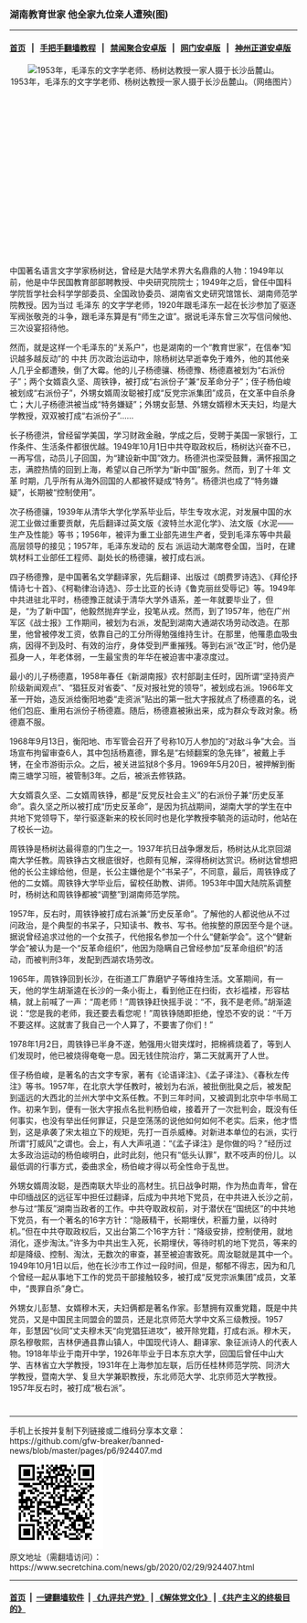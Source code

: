 ### 湖南教育世家 他全家九位亲人遭殃(图)
------------------------

#### [首页](https://github.com/gfw-breaker/banned-news/blob/master/README.md) &nbsp;&nbsp;|&nbsp;&nbsp; [手把手翻墙教程](https://github.com/gfw-breaker/guides/wiki) &nbsp;&nbsp;|&nbsp;&nbsp; [禁闻聚合安卓版](https://github.com/gfw-breaker/bn-android) &nbsp;&nbsp;|&nbsp;&nbsp; [网门安卓版](https://github.com/oGate2/oGate) &nbsp;&nbsp;|&nbsp;&nbsp; [神州正道安卓版](https://github.com/SzzdOgate/update) 



<div class="article_right" style="fone-color:#000">
 <p style="text-align:center">
  <img alt="1953年，毛泽东的文字学老师、杨树达教授一家人摄于长沙岳麓山。" src="http://img2.secretchina.com/pic/2017/9-12/p1984111a697976874-ss.jpg" style="height:340px; width:600px"/>
  <br>
   1953年，毛泽东的文字学老师、杨树达教授一家人摄于长沙岳麓山。（网络图片）
   <span id="hideid" name="hideid" style="color:red;display:none;">
    <span href="https://www.secretchina.com">
    </span>
   </span>
  </br>
 </p>
 <div id="txt-mid1-t21-2017">
  <ins class="adsbygoogle" data-ad-client="ca-pub-1276641434651360" data-ad-slot="2451032099" style="display:inline-block;width:336px;height:280px">
  </ins>
  <div id="SC-22xxx">
  </div>
 </div>
 <p>
  中国著名语言文字学家杨树达，曾经是大陆学术界大名鼎鼎的人物：1949年以前，他是中华民国教育部部聘教授、中央研究院院士；1949年之后，曾任中国科学院哲学社会科学学部委员、全国政协委员、湖南省文史研究馆馆长、湖南师范学院教授。因为当过
  <span href="https://www.secretchina.com/news/gb/tag/毛泽东" target="_blank">
   毛泽东
  </span>
  的文字学老师，1920年跟毛泽东一起在长沙参加了驱逐军阀张敬尧的斗争，跟毛泽东算是有“师生之谊”。据说毛泽东曾三次写信问候他、三次设宴招待他。
  <span id="hideid" name="hideid" style="color:red;display:none;">
   <span href="https://www.secretchina.com">
   </span>
  </span>
 </p>
 <p>
  然而，就是这样一个毛泽东的“关系户”，也是湖南的一个“教育世家”，在信奉“知识越多越反动”的
  <span href="https://www.secretchina.com/news/gb/tag/中共" target="_blank">
   中共
  </span>
  历次政治运动中，除杨树达早逝幸免于难外，他的其他亲人几乎全都遭殃，倒了大霉。他的儿子杨德骧、杨德豫、杨德嘉被划为“右派份子”；两个女婿袁久坚、周铁铮，被打成“右派份子”兼“反革命分子”；侄子杨伯峻被划成“右派份子”，外甥女婿周汝聪被打成“反党宗派集团”成员，在文革中自杀身亡；大儿子杨德洪被当成“特务嫌疑”；外甥女彭慧、外甥女婿穆木天夫妇，均是大学教授，双双被打成“右派份子”……
 </p>
 <p>
  长子杨德洪，曾经留学美国，学习财政金融，学成之后，受聘于美国一家银行，工作条件、生活条件都很优越。1949年10月1日中共夺取政权后，杨树达兴奋不已，一再写信，动员儿子回国，为“建设新中国”效力。杨德洪也深受鼓舞，满怀报国之志，满腔热情的回到上海，希望以自己所学为“新中国”服务。然而，到了十年
  <span href="https://www.secretchina.com/news/gb/tag/文革" target="_blank">
   文革
  </span>
  时期，几乎所有从海外回国的人都被怀疑成“特务”。杨德洪也成了“特务嫌疑”，长期被“控制使用”。
 </p>
 <p>
  次子杨德骧，1939年从清华大学化学系毕业后，毕生专攻水泥，对发展中国的水泥工业做过重要贡献，先后翻译过英文版《波特兰水泥化学》、法文版《水泥——生产及性能》等书；1956年，被评为重工业部先进生产者，受到毛泽东等中共最高层领导的接见；1957年，毛泽东发动的
  <span href="https://www.secretchina.com/news/gb/tag/反右" target="_blank">
   反右
  </span>
  派运动大潮席卷全国，当时，在建筑材料工业部任工程师、副处长的杨德骧，被打成右派。
 </p>
 <p>
  四子杨德豫，是中国著名文学翻译家，先后翻译、出版过《朗费罗诗选》、《拜伦抒情诗七十首》、《柯勒律治诗选》、莎士比亚的长诗《鲁克丽丝受辱记》等。1949年中共进驻北平时，杨德豫正就读于清华大学外语系，差一年就要毕业了，但是，“为了新中国”，他毅然抛弃学业，投笔从戎。然而，到了1957年，他在广州军区《战士报》工作期间，被划为右派，发配到湖南大通湖农场劳动改造。在那里，他曾被停发工资，依靠自己的工分所得勉强维持生计。在那里，他罹患血吸虫病，因得不到及时、有效的治疗，身体受到严重摧残。等到右派“改正”时，他仍是孤身一人，年老体弱，一生最宝贵的年华在被迫害中凄凉度过。
 </p>
 <p>
  最小的儿子杨德嘉，1958年春任《新湖南报》农村部副主任时，因所谓“坚持资产阶级新闻观点”、“猖狂反对省委”、“反对报社党的领导”，被划成右派。1966年文革一开始，造反派给衡阳地委“走资派”贴出的第一批大字报就点了杨德嘉的名，说他们包庇、重用右派份子杨德嘉。随后，杨德嘉被揪出来，成为群众专政对象。杨德嘉不服。
 </p>
 <p>
  1968年9月13日，衡阳地、市军管会召开了号称10万人参加的“对敌斗争”大会。当场宣布拘留审查6人，其中包括杨嘉德，罪名是“右倾翻案的急先锋”，被戴上手铐，在全市游街示众。之后，被关进监狱8个多月。1969年5月20日，被押解到衡南三塘学习班，被管制3年。之后，被派去修铁路。
 </p>
 <p>
  大女婿袁久坚、二女婿周铁铮，都是“反党反社会主义”的右派份子兼“历史反革命”。袁久坚之所以被打成“历史反革命”，是因为抗战期间，湖南大学的学生在中共地下党领导下，举行驱逐新来的校长同时也是化学教授李毓尧的运动时，他站在了校长一边。
 </p>
 <p>
  周铁铮是杨树达最得意的门生之一。1937年抗日战争爆发后，杨树达从北京回湖南大学任教。周铁铮古文根底很好，也颇有见解，深得杨树达赏识。杨树达曾想把他的长公主嫁给他，但是，长公主嫌他是个“书呆子”，不同意，最后，周铁铮成了他的二女婿。周铁铮大学毕业后，留校任助教、讲师。1953年中国大陆院系调整时，杨树达和周铁铮都被“调整”到湖南师范学院。
 </p>
 <p>
  1957年，反右时，周铁铮被打成右派兼“历史反革命”。了解他的人都说他从不过问政治，是个典型的书呆子，只知读书、教书、写书。他挨整的原因至今是个谜。据说曾经追求过他的一个女孩子，代他报名参加一个什么“健新学会”。这个“健新学会”被认为是一个“反革命组织”，他因为隐瞒自己曾经参加“反革命组织”的活动，而被判刑3年，发配到西湖农场劳改。
 </p>
 <p>
  1965年，周铁铮回到长沙，在街道工厂靠磨铲子等维持生活。文革期间，有一天，他的学生胡渐逵在长沙的一条小街上，看到他正在扫街，衣衫褴褛，形容枯槁，就上前喊了一声：“周老师！”周铁铮赶快摇手说：“不，我不是老师。”胡渐逵说：“您是我的老师，我还要去看您呢！”周铁铮随即拒绝，惶恐不安的说：“千万不要这样。这就害了我自己一个人算了，不要害了你们！”
 </p>
 <p>
  1978年1月2日，周铁铮已半身不遂，勉强用火钳夹煤时，把棉裤烧着了，等到人们发现时，他已被烧得奄奄一息。因无钱住院治疗，第二天就离开了人世。
 </p>
 <p>
  侄子杨伯峻，是著名的古文字专家，著有《论语译注》、《孟子译注》、《春秋左传注》等书。1957年，在北京大学任教时，被划为右派，被批倒批臭之后，被发配到遥远的大西北的兰州大学中文系任教。不到三年时间，又被调到北京中华书局工作。初来乍到，便有一张大字报点名批判杨伯峻，接着开了一次批判会，既没有任何事实，也没有举出任何罪证，只是空荡荡的说他如何如何不老实。后来，他才悟到，这是承袭了宋太祖立下的规矩，先打一百杀威棒。对新进本单位的右派，实行所谓“打威风”之谓也。会上，有人大声吼道：“《孟子译注》是你做的吗？”经历过太多政治运动的杨伯峻明白，此时此刻，他只有“低头认罪”，默不吱声的份儿。以最低调的行事方式，委曲求全，杨伯峻才得以苟全性命于乱世。
 </p>
 <p>
  外甥女婿周汝聪，是西南联大毕业的高材生。抗日战争时期，作为热血青年，曾在中印缅战区的远征军中担任过翻译，后成为中共地下党员，在中共进入长沙之前，参与过“策反”湖南当政者的工作。中共夺取政权前，对于潜伏在“国统区”的中共地下党员，有一个著名的16字方针：“隐蔽精干，长期埋伏，积蓄力量，以待时机。”但在中共夺取政权后，又出台第二个16字方针：“降级安排，控制使用，就地消化，逐步淘汰。”许多为中共出生入死，长期埋伏，等待时机的地下党员，等来的却是降级、控制、淘汰，无数次的审查，甚至被迫害致死。周汝聪就是其中一个。1949年10月1日以后，他在长沙市工作过一段时间，但是，郁郁不得志，因为和几个曾经一起从事地下工作的党员干部接触较多，被打成“反党宗派集团”成员，文革中，“畏罪自杀”身亡。
 </p>
 <p>
  外甥女儿彭慧、女婿穆木天，夫妇俩都是著名作家。彭慧拥有双重党籍，既是中共党员，又是中国民主同盟会的盟员，还是北京师范大学中文系三级教授。1957年，彭慧因“伙同”丈夫穆木天“向党猖狂进攻”，被开除党籍，打成右派。穆木天，原名穆敬熙，吉林伊通县靠山镇人，中国现代诗人、翻译家、象征派诗人的代表人物。1918年毕业于南开中学，1926年毕业于日本东京大学，回国后曾任中山大学、吉林省立大学教授，1931年在上海参加左联，后历任桂林师范学院、同济大学教授，暨南大学、复旦大学兼职教授，东北师范大学、北京师范大学教授。1957年反右时，被打成“极右派”。
  <center>
   <div>
    <div id="txt-mid2-t22-2017" style="display: block;  max-height: 351px;  overflow: hidden;">
     <div id="SC-21xxx">
     </div>
     <ins class="adsbygoogle" data-ad-client="ca-pub-1276641434651360" data-ad-format="auto" data-ad-slot="4301710469" data-full-width-responsive="true" style="display:block">
     </ins>
    </div>
   </div>
  </center>
  <div style="padding-top:12px;">
  </div>
 </p>
</div>

<hr/>
手机上长按并复制下列链接或二维码分享本文章：<br/>
https://github.com/gfw-breaker/banned-news/blob/master/pages/p6/924407.md <br/>
<a href='https://github.com/gfw-breaker/banned-news/blob/master/pages/p6/924407.md'><img src='https://github.com/gfw-breaker/banned-news/blob/master/pages/p6/924407.md.png'/></a> <br/>
原文地址（需翻墙访问）：https://www.secretchina.com/news/gb/2020/02/29/924407.html


------------------------
#### [首页](https://github.com/gfw-breaker/banned-news/blob/master/README.md) &nbsp;|&nbsp; [一键翻墙软件](https://github.com/gfw-breaker/nogfw/blob/master/README.md) &nbsp;| [《九评共产党》](https://github.com/gfw-breaker/9ping.md/blob/master/README.md#九评之一评共产党是什么) | [《解体党文化》](https://github.com/gfw-breaker/jtdwh.md/blob/master/README.md) | [《共产主义的终极目的》](https://github.com/gfw-breaker/gczydzjmd.md/blob/master/README.md)


<img src='http://gfw-breaker.win/banned-news/pages/p6/924407.md' width='0px' height='0px'/>